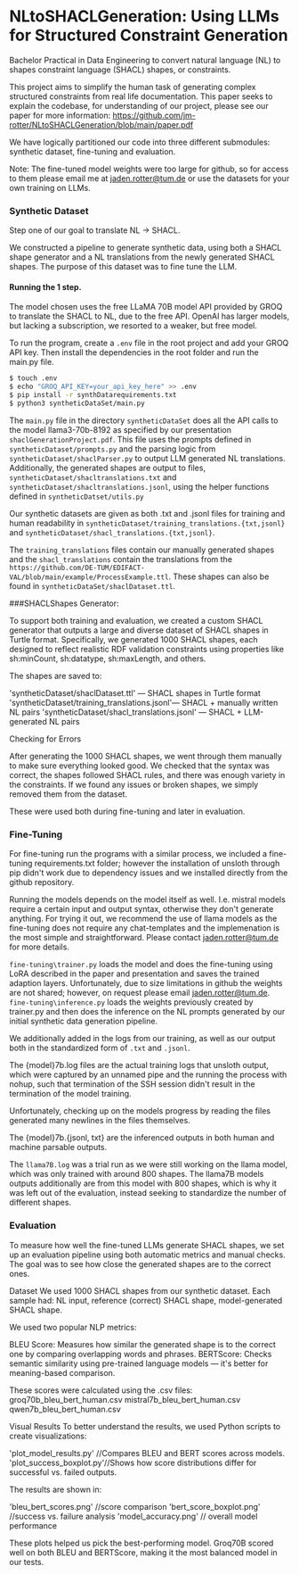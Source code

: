 # NLtoSHACLGeneration: Using LLMs for Structured Constraint Generation

Bachelor Practical in Data Engineering to convert natural language (NL) to shapes constraint language (SHACL) shapes, or constraints.

This project aims to simplify the human task of generating complex structured constraints from real life documentation.
This paper seeks to explain the codebase, for understanding of our project, please see our paper for more information: https://github.com/jm-rotter/NLtoSHACLGeneration/blob/main/paper.pdf


We have logically partitioned our code into three different submodules: synthetic dataset, fine-tuning and evaluation. 

Note: The fine-tuned model weights were too large for github, so for access to them please email me at jaden.rotter@tum.de or use the datasets for your own training on LLMs. 

### Synthetic Dataset

Step one of our goal to translate NL -> SHACL. 

We constructed a pipeline to generate synthetic data, using both a SHACL shape generator and a NL translations from the newly generated SHACL shapes.
The purpose of this dataset was to fine tune the LLM. 
#### Running the 1 step. 

The model chosen uses the free LLaMA 70B model API provided by GROQ to translate the SHACL to NL, due to the free API.
OpenAI has larger models, but lacking a subscription, we resorted to a weaker, but free model.

To run the program, create a `.env` file in the root project and add your GROQ API key. Then install the dependencies in the root folder and run the main.py file.

```bash
$ touch .env
$ echo "GROQ_API_KEY=your_api_key_here" >> .env 
$ pip install -r synthDatarequirements.txt
$ python3 syntheticDataSet/main.py 
```


The `main.py` file in the directory `syntheticDataSet` does all the API calls to the model llama3-70b-8192 as specified by our presentation `shaclGenerationProject.pdf`.
This file uses the prompts defined in `syntheticDataset/prompts.py` and the parsing logic from `syntheticDataset/shaclParser.py` to output LLM generated NL translations. 
Additionally, the generated shapes are output to files, `syntheticDataset/shacltranslations.txt` and `syntheticDataset/shacltranslations.jsonl`, using the helper functions defined in `syntheticDatset/utils.py`


Our synthetic datasets are given as both .txt and .jsonl files for training and human readability in `syntheticDataset/training_translations.{txt,jsonl}` and `syntheticDataset/shacl_translations.{txt,jsonl}`.

The `training_translations` files contain our manually generated shapes and the `shacl_translations` contain the translations from the `https://github.com/DE-TUM/EDIFACT-VAL/blob/main/example/ProcessExample.ttl`. 
These shapes can also be found in `syntheticDataSet/shaclDataset.ttl`.


###SHACLShapes Generator:

To support both training and evaluation, we created a custom SHACL generator that outputs a large and diverse dataset of SHACL shapes in Turtle format. Specifically, we generated 1000 SHACL shapes, each designed to reflect realistic RDF validation constraints using properties like sh:minCount, sh:datatype, sh:maxLength, and others.
 
The shapes are saved to:

'syntheticDataset/shaclDataset.ttl' — SHACL shapes in Turtle format
'syntheticDataset/training_translations.jsonl'— SHACL + manually written NL pairs
'syntheticDataset/shacl_translations.jsonl' — SHACL + LLM-generated NL pairs

Checking for Errors

After generating the 1000 SHACL shapes, we went through them manually to make sure everything looked good. We checked that the syntax was correct, the shapes followed SHACL rules, and there was enough variety in the constraints. If we found any issues or broken shapes, we simply removed them from the dataset.

These were used both during fine-tuning and later in evaluation.

        
### Fine-Tuning

For fine-tuning run the programs with a similar process, we included a fine-tuning requirements.txt folder; however the installation of unsloth through pip didn't work due to dependency issues and we installed directly from the github repository.

Running the models depends on the model itself as well. I.e. mistral models require a certain input and output syntax, otherwise they don't generate anything.
For trying it out, we recommend the use of llama models as the fine-tuning does not require any chat-templates and the implemenation is the most simple and straightforward. 
Please contact jaden.rotter@tum.de for more details.

`fine-tuning\trainer.py` loads the model and does the fine-tuning using LoRA described in the paper and presentation and saves the trained adaption layers.
Unfortunately, due to size limitations in github the weights are not shared; however, on request please email jaden.rotter@tum.de.
`fine-tuning\inference.py` loads the weights previously created by trainer.py and then does the inference on the NL prompts generated by our initial synthetic data generation pipeline. 

We additionally added in the logs from our training, as well as our output both in the standardized form of `.txt` and `.jsonl`.

The {model}7b.log files are the actual training logs that unsloth output, which were captured by an unnamed pipe and the running the process with nohup, such that termination of the SSH session didn't result in the termination of the model training. 

Unfortunately, checking up on the models progress by reading the files generated many newlines in the files themselves. 

The {model}7b.{jsonl, txt} are the inferenced outputs in both human and machine parsable outputs. 


The `llama7B.log` was a trial run as we were still working on the llama model, which was only trained with around 800 shapes. 
The llama7B models outputs additionally are from this model with 800 shapes, which is why it was left out of the evaluation, instead seeking to standardize the number of different shapes. 


### Evaluation
To measure how well the fine-tuned LLMs generate SHACL shapes, we set up an evaluation pipeline using both automatic metrics and manual checks. The goal was to see how close the generated shapes are to the correct ones.

Dataset
We used 1000 SHACL shapes from our synthetic dataset. Each sample had:
NL input, reference (correct) SHACL shape, model-generated SHACL shape.

We used two popular NLP metrics:

BLEU Score: Measures how similar the generated shape is to the correct one by comparing overlapping words and phrases.
BERTScore: Checks semantic similarity using pre-trained language models — it's better for meaning-based comparison.

These scores were calculated using the .csv files:
groq70b_bleu_bert_human.csv
mistral7b_bleu_bert_human.csv
qwen7b_bleu_bert_human.csv

Visual Results
To better understand the results, we used Python scripts to create visualizations:

'plot_model_results.py' //Compares BLEU and BERT scores across models.
'plot_success_boxplot.py'//Shows how score distributions differ for successful vs. failed outputs.

The results are shown in:

'bleu_bert_scores.png' //score comparison
'bert_score_boxplot.png' //success vs. failure analysis
'model_accuracy.png' // overall model performance

These plots helped us pick the best-performing model. Groq70B scored well on both BLEU and BERTScore, making it the most balanced model in our tests.



